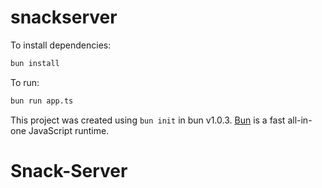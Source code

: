 # snackserver

To install dependencies:

```bash
bun install
```

To run:

```bash
bun run app.ts
```

This project was created using `bun init` in bun v1.0.3. [Bun](https://bun.sh) is a fast all-in-one JavaScript runtime.
# Snack-Server
